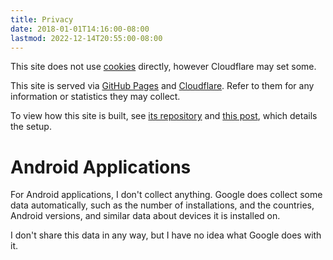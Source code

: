 ```yaml
---
title: Privacy
date: 2018-01-01T14:16:00-08:00
lastmod: 2022-12-14T20:55:00-08:00
---
```


This site does not use [cookies][] directly, however Cloudflare may set some.

This site is served via [GitHub Pages][] and [Cloudflare][]. Refer to them for
any information or statistics they may collect.

To view how this site is built, see [its repository][repo] and [this
post][post], which details the setup.

# Android Applications

For Android applications, I don't collect anything. Google does collect some
data automatically, such as the number of installations, and the countries,
Android versions, and similar data about devices it is installed on.

I don't share this data in any way, but I have no idea what Google does with it.

[cookies]: https://en.wikipedia.org/wiki/HTTP_cookie
[github pages]: https://pages.github.com/
[cloudflare]: https://www.cloudflare.com/
[repo]: https://github.com/fardog/fardog.io
[post]:
  /blog/2017/08/26/automatically-publishing-websites-with-hugo-travis-and-github/
